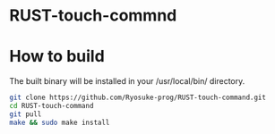# RUST-touch-commnd


# How to build
The built binary will be installed in your /usr/local/bin/ directory.
```bash
git clone https://github.com/Ryosuke-prog/RUST-touch-command.git
cd RUST-touch-command
git pull
make && sudo make install
```

